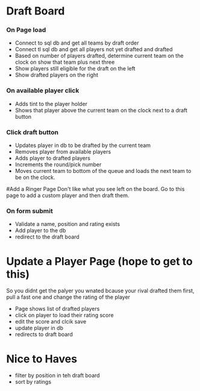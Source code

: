 # Draft Board
### On Page load

- Connect to sql db and get all teams by draft order
- Connect tl sql db and get all players not yet drafted and drafted
- Based on number of players drafted, determine current team on the clock on show that team plus next three
- Show players still eligible for the draft on the left
- Show drafted players on the right

### On available player click

- Adds tint to the player holder
- Shows that player above the current team on the clock next to a draft button

### Click draft button
- Updates player in db to be drafted by the current team
- Removes player from available players
- Adds player to drafted players
- Increments the round/pick number
- Moves current team to bottom of the queue and loads the next team to be on the clock.

#Add a Ringer Page
Don't like what you see left on the board. Go to this page to add a custom player and then draft them.

### On form submit
- Validate a name, position and rating exists
- Add player to the db
- redirect to the draft board

# Update a Player Page (hope to get to this)
So you didnt get the palyer you wnated bcause your rival drafted them first, pull a fast one and change the rating of the player

- Page shows list of drafted players
- click on player to load their rating score
- edit the score and clcik save
- update player in db
- redirects to draft board

# Nice to Haves
- filter by position in teh draft board
- sort by ratings

